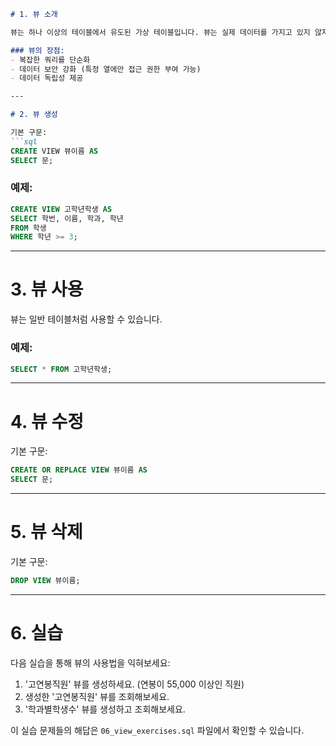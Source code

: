 ```markdown
# 1. 뷰 소개

뷰는 하나 이상의 테이블에서 유도된 가상 테이블입니다. 뷰는 실제 데이터를 가지고 있지 않지만, 뷰를 통해 데이터를 볼 수 있습니다.

### 뷰의 장점:
- 복잡한 쿼리를 단순화
- 데이터 보안 강화 (특정 열에만 접근 권한 부여 가능)
- 데이터 독립성 제공

---

# 2. 뷰 생성

기본 구문:
```sql
CREATE VIEW 뷰이름 AS
SELECT 문;
```

### 예제:
```sql
CREATE VIEW 고학년학생 AS
SELECT 학번, 이름, 학과, 학년
FROM 학생
WHERE 학년 >= 3;
```

---

# 3. 뷰 사용

뷰는 일반 테이블처럼 사용할 수 있습니다.

### 예제:
```sql
SELECT * FROM 고학년학생;
```

---

# 4. 뷰 수정

기본 구문:
```sql
CREATE OR REPLACE VIEW 뷰이름 AS
SELECT 문;
```

---

# 5. 뷰 삭제

기본 구문:
```sql
DROP VIEW 뷰이름;
```

---

# 6. 실습

다음 실습을 통해 뷰의 사용법을 익혀보세요:

1. '고연봉직원' 뷰를 생성하세요. (연봉이 55,000 이상인 직원)
2. 생성한 '고연봉직원' 뷰를 조회해보세요.
3. '학과별학생수' 뷰를 생성하고 조회해보세요.

이 실습 문제들의 해답은 `06_view_exercises.sql` 파일에서 확인할 수 있습니다.
```

